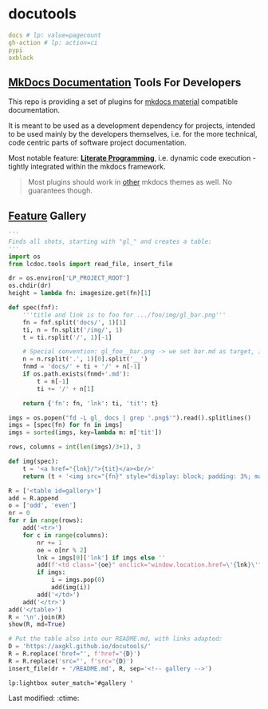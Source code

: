 #  docutools

```yaml lp mode=make_badges write_readme eval=always
docs # lp: value=pagecount
gh-action # lp: action=ci
pypi
axblack
```


## [MkDocs Documentation](https://axgkl.github.io/docutools/) Tools For Developers

This repo is providing a set of plugins for [mkdocs material](https://squidfunk.github.io/mkdocs-material/) compatible documentation.

It is meant to be used as a development dependency for projects, intended to be used mainly by the
developers themselves, i.e. for the more technical, code centric parts of software project documentation.

Most notable feature: **[Literate Programming](./features/lp/)**, i.e. dynamic code execution - tightly integrated within the mkdocs framework.


> Most plugins should work in [other](https://www.mkdocs.org/dev-guide/themes/) mkdocs themes as well. No guarantees though.


## [Feature](https://axgkl.github.io/docutools/features/) Gallery



```python lp:python eval=always
'''
Finds all shots, starting with "gl_" and creates a table:
'''
import os
from lcdoc.tools import read_file, insert_file

dr = os.environ['LP_PROJECT_ROOT']
os.chdir(dr)
height = lambda fn: imagesize.get(fn)[1]

def spec(fnf):
    '''title and link is to foo for .../foo/img/gl_bar.png'''
    fn = fnf.split('docs/', 1)[1]
    ti, n = fn.split('/img/', 1)
    t = ti.rsplit('/', 1)[-1]

    # Special convention: gl_foo__bar.png -> we set bar.md as target, if exists:
    n = n.rsplit('.', 1)[0].split('__')
    fnmd = 'docs/' + ti + '/' + n[-1]
    if os.path.exists(fnmd+'.md'):
        t = n[-1]
        ti += '/' + n[1]

    return {'fn': fn, 'lnk': ti, 'tit': t}

imgs = os.popen("fd -L gl_ docs | grep '.png$'").read().splitlines()
imgs = [spec(fn) for fn in imgs]
imgs = sorted(imgs, key=lambda m: m['tit'])

rows, columns = int(len(imgs)/3+1), 3

def img(spec):
    t = '<a href="{lnk}/">{tit}</a><br/>'
    return (t + '<img src="{fn}" style="display: block; padding: 3%; margin: auto; max-height: 500px"></img>').format(**spec)

R = ['<table id=gallery>']
add = R.append
o = ['odd', 'even']
nr = 0
for r in range(rows):
    add('<tr>')
    for c in range(columns):
        nr += 1
        oe = o[nr % 2]
        lnk = imgs[0]['lnk'] if imgs else ''
        add(f'<td class="{oe}" onclick="window.location.href=\'{lnk}\'">')
        if imgs:
            i = imgs.pop(0)
            add(img(i))
        add('</td>')
    add('</tr>')
add('</table>')
R = '\n'.join(R)
show(R, md=True)

# Put the table also into our README.md, with links adapted:
D = 'https://axgkl.github.io/docutools/'
R = R.replace('href="', f'href="{D}')
R = R.replace('src="', f'src="{D}')
insert_file(dr + '/README.md', R, sep='<!-- gallery -->')

```
<!-- lightbox on image click -->
`lp:lightbox outer_match='#gallery '`

<!-- wide output -->
<style>
@media only screen and (min-width: 76.25em) {
  .odd { background-color: var(--md-code-bg-color);}
  .md-main__inner {
    max-width: none;
  }
  .md-sidebar--primary {
    left: 0;
    width: 0;
  }
  .md-sidebar--secondary {
    right: 0;
    width: 0;
    margin-left: 0;
    -webkit-transform: none;
    transform: none;   
  }
}

</style>

Last modified: :ctime:

